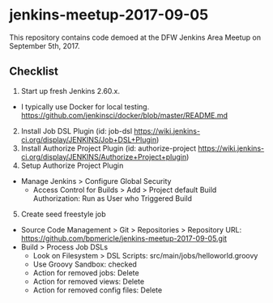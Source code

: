 # jenkins-meetup-2017-09-05
This repository contains code demoed at the DFW Jenkins Area Meetup on September 5th, 2017.

## Checklist
1. Start up fresh Jenkins 2.60.x.
  - I typically use Docker for local testing. https://github.com/jenkinsci/docker/blob/master/README.md
2. Install Job DSL Plugin (id: job-dsl https://wiki.jenkins-ci.org/display/JENKINS/Job+DSL+Plugin)
3. Install Authorize Project Plugin (id: authorize-project https://wiki.jenkins-ci.org/display/JENKINS/Authorize+Project+plugin)
4. Setup Authorize Project Plugin
  - Manage Jenkins > Configure Global Security
    - Access Control for Builds > Add > Project default Build Authorization: Run as User who Triggered Build
5. Create seed freestyle job
  - Source Code Management > Git > Repositories > Repository URL: https://github.com/bpmericle/jenkins-meetup-2017-09-05.git
  - Build > Process Job DSLs
    - Look on Filesystem > DSL Scripts: src/main/jobs/helloworld.groovy
    - Use Groovy Sandbox: checked
    - Action for removed jobs: Delete
    - Action for removed views: Delete
    - Action for removed config files: Delete
